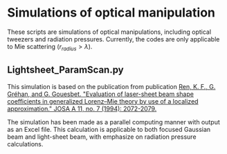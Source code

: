 # Simulations of optical manipulation 

These scripts are simulations of optical manipulations, including optical tweezers and radiation pressures. Currently, the codes are only applicable to Mie scattering ($r_{radius} > \lambda$). 

## Lightsheet_ParamScan.py

This simulation is based on the publication from publication [Ren, K. F., G. Gréhan, and G. Gouesbet. "Evaluation of laser-sheet beam shape coefficients in generalized Lorenz–Mie theory by use of a localized approximation." JOSA A 11, no. 7 (1994): 2072-2079.](https://www.osapublishing.org/josaa/abstract.cfm?uri=josaa-11-7-2072)

The simulation has been made as a parallel computing manner with output as an Excel file. This calculation is applicable to both focused Gaussian beam and light-sheet beam, with emphasize on radiation pressure calculations. 